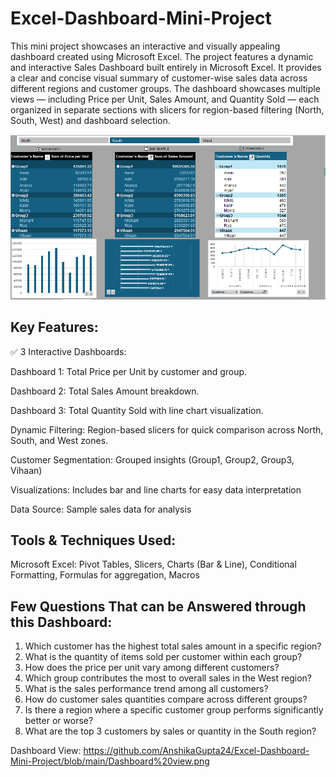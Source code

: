 # Excel-Dashboard-Mini-Project
This mini project showcases an interactive and visually appealing dashboard created using Microsoft Excel.
The project features a dynamic and interactive Sales Dashboard built entirely in Microsoft Excel. It provides a clear and concise visual summary of customer-wise sales data across different regions and customer groups.
The dashboard showcases multiple views — including Price per Unit, Sales Amount, and Quantity Sold — each organized in separate sections with slicers for region-based filtering (North, South, West) and dashboard selection.

![Alt text](https://github.com/AnshikaGupta24/Excel-Dashboard-Mini-Project/blob/8f5809138cf9c255ce943152764d9aefd214805e/Dashboard%20view.png)

## Key Features:
✅ 3 Interactive Dashboards:

Dashboard 1: Total Price per Unit by customer and group.

Dashboard 2: Total Sales Amount breakdown.

Dashboard 3: Total Quantity Sold with line chart visualization.

Dynamic Filtering: Region-based slicers for quick comparison across North, South, and West zones.

Customer Segmentation: Grouped insights (Group1, Group2, Group3, Vihaan)

Visualizations: Includes bar and line charts for easy data interpretation

Data Source: Sample sales data for analysis

## Tools & Techniques Used:
Microsoft Excel: Pivot Tables, Slicers, Charts (Bar & Line), Conditional Formatting, Formulas for aggregation, Macros

## Few Questions That can be Answered through this Dashboard:
1. Which customer has the highest total sales amount in a specific region?
2. What is the quantity of items sold per customer within each group?
3. How does the price per unit vary among different customers?
4. Which group contributes the most to overall sales in the West region?
5. What is the sales performance trend among all customers?
6. How do customer sales quantities compare across different groups?
7. Is there a region where a specific customer group performs significantly better or worse?
8. What are the top 3 customers by sales or quantity in the South region?

Dashboard View: 
https://github.com/AnshikaGupta24/Excel-Dashboard-Mini-Project/blob/main/Dashboard%20view.png
